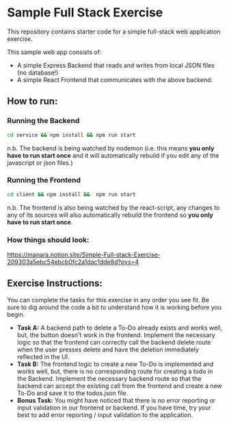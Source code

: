 # Sample Full Stack Exercise 

This repository contains starter code for a simple full-stack web application exercise. 

This sample web app consists of:
- A simple Express Backend that reads and writes from local JSON files (no database!)
- A simple React Frontend that communicates with the above backend.

## How to run:

### Running the Backend

```bash
cd service && npm install && npm run start
```
n.b. The backend is being watched by nodemon (i.e. this means **you only have to run start once** and it will automatically rebuild if you edit any of the javascript or json files.)

### Running the Frontend
```bash
cd client && npm install &&  npm run start
```
n.b. The frontend is also being watched by the react-script, any changes to any of its sources will also automatically rebuild the frontend so **you only have to run start once**.

### How things should look:
https://manara.notion.site/Simple-Full-stack-Exercise-209303a5ebc54ebcb0fc2a1dac1dde8d?pvs=4


## Exercise Instructions:

You can complete the tasks for this exercise in any order you see fit. Be sure to dig around the code a bit to understand how it is working before you begin.

- **Task A:** A backend path to delete a To-Do already exists and works well, but, the button doesn't work in the frontend. Implement the necessary logic so that the frontend can correctly call the backend delete route when the user presses delete and have the deletion immediately reflected in the UI.
- **Task B:** The frontend logic to create a new To-Do is implemented and works well, but, there is no corresponding route for creating a todo in the Backend. Implement the necessary backend route so that the backend can accept the existing call from the frontend and create a new To-Do and save it to the todos.json file. 
- **Bonus Task:** You might have noticed that there is no error reporting or input validation in our frontend or backend. If you have time, try your best to add error reporting / input validation to the application.
